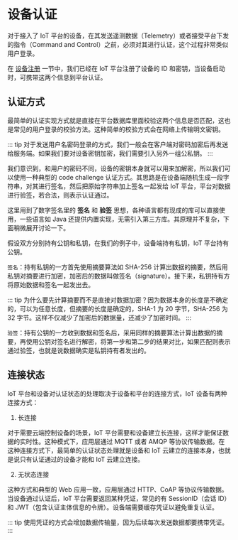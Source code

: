 # 设备认证

对于接入了 IoT 平台的设备，在其发送遥测数据（Telemetry）或者接受平台下发的指令（Command and Control）之前，必须对其进行认证，这个过程非常类似用户登录。

在 [设备注册](./register.md) 一节中，我们已经在 IoT 平台注册了设备的 ID 和密钥，当设备启动时，可携带这两个信息到平台认证。

## 认证方式

最简单的认证实现方式就是直接在平台数据库里面校验这两个信息是否匹配，这也是常见的用户登录的校验方法。这种简单的校验方式会在网络上传输明文密钥。

::: tip
对于发送用户名密码登录的方式，我们一般会在客户端对密码加密后再发送给服务端。如果我们要对设备密钥加密，我们需要引入另外一组公私钥。
:::

我们意识到，和用户的密码不同，设备的密钥本身就可以用来加解密，所以我们可以使用一种典型的 code challenge 认证方式。其思路是在设备端随机生成一段字符串，对其进行签名，然后把原始字符串加上签名一起发给 IoT 平台，平台对数据进行验签，若合法，则表示认证通过。

这里用到了数字签名里的 **签名** 和 **验签** 思想，各种语言都有现成的库可以直接使用，一些语言如 Java 还提供内置实现，无需引入第三方库。其原理并不复杂，下面稍微展开讨论一下。

假设双方分别持有公钥和私钥，在我们的例子中，设备端持有私钥，IoT 平台持有公钥。

`签名`：持有私钥的一方首先使用摘要算法如 SHA-256 计算出数据的摘要，然后用私钥对摘要进行加密，加密后的数据叫做签名（signature）。接下来，私钥持有方将原始数据和签名一起发出去。

::: tip
为什么要先计算摘要而不是直接对数据加密？因为数据本身的长度是不确定的，可以为任意长度，但摘要的长度是确定的，SHA-1 为 20 字节，SHA-256 为 32 字节。这样不仅减少了加密后的数据量，还减少了加密时间。
:::

`验签`：持有公钥的一方收到数据和签名后，采用同样的摘要算法计算出数据的摘要，再使用公钥对签名进行解密，将第一步和第二步的结果对比，如果匹配则表示通过验签，也就是说数据确实是私钥持有者发出的。

## 连接状态

IoT 平台和设备对认证状态的处理取决于设备和平台的连接方式，IoT 设备有两种连接方式：

1. 长连接

对于需要云端控制设备的场景，IoT 平台需要和设备建立长连接，这样才能保证数据的实时性。这种模式下，应用层通过 MQTT 或者 AMQP 等协议传输数据。在这种连接方式下，最简单的认证状态处理就是设备和 IoT 云建立的连接本身，也就是说只有认证通过的设备才能和 IoT 云建立连接。

2. 无状态连接

这种方式和典型的 Web 应用一致，应用层通过 HTTP、CoAP 等协议传输数据。当设备通过认证后，IoT 平台需要返回某种凭证，常见的有 SessionID（会话 ID）和 JWT（包含认证主体信息的令牌）。设备端需要缓存凭证以避免重复认证。

::: tip
使用凭证的方式会增加数据传输量，因为后续每次发送数据都要携带凭证。
:::
